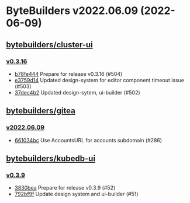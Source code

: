# ByteBuilders v2022.06.09 (2022-06-09)


## [bytebuilders/cluster-ui](https://github.com/bytebuilders/cluster-ui)

### [v0.3.16](https://github.com/bytebuilders/cluster-ui/releases/tag/v0.3.16)

- [b78fe444](https://github.com/bytebuilders/cluster-ui/commit/b78fe444) Prepare for release v0.3.16 (#504)
- [e3759d14](https://github.com/bytebuilders/cluster-ui/commit/e3759d14) Updated design-system for editor component timeout issue (#503)
- [37dec4b2](https://github.com/bytebuilders/cluster-ui/commit/37dec4b2) Updated design-sytem, ui-builder (#502)



## [bytebuilders/gitea](https://github.com/bytebuilders/gitea)

### [v2022.06.09](https://github.com/bytebuilders/gitea/releases/tag/v2022.06.09)

- [661034bc](https://github.com/bytebuilders/gitea/commit/661034bca) Use AccountsURL for accounts subdomain (#286)



## [bytebuilders/kubedb-ui](https://github.com/bytebuilders/kubedb-ui)

### [v0.3.9](https://github.com/bytebuilders/kubedb-ui/releases/tag/v0.3.9)

- [3830bea](https://github.com/bytebuilders/kubedb-ui/commit/3830bea) Prepare for release v0.3.9 (#52)
- [792bf9f](https://github.com/bytebuilders/kubedb-ui/commit/792bf9f) Update design system and ui-builder (#51)



